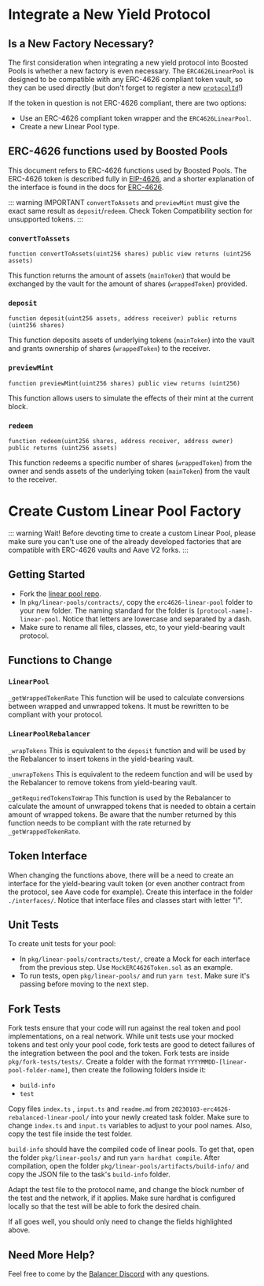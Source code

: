 # Integrate a New Yield Protocol

## Is a New Factory Necessary?
The first consideration when integrating a new yield protocol into Boosted Pools is whether a new factory is even necessary. The `ERC4626LinearPool` is designed to be compatible with any ERC-4626 compliant token vault, so they can be used directly (but don't forget to register a new [`protocolId`](./new-pool.md#protocol-ids)!)

If the token in question is not ERC-4626 compliant, there are two options:
* Use an ERC-4626 compliant token wrapper and the `ERC4626LinearPool`.
* Create a new Linear Pool type.

## ERC-4626 functions used by Boosted Pools
This document refers to ERC-4626 functions used by Boosted Pools. The ERC-4626 token is described fully in [EIP-4626](https://eips.ethereum.org/EIPS/eip-4626), and a shorter explanation of the interface is found in the docs for [ERC-4626](https://ethereum.org/en/developers/docs/standards/tokens/erc-4626/).

::: warning IMPORTANT
`convertToAssets` and `previewMint` must give the exact same result as `deposit`/`redeem`. Check Token Compatibility section for unsupported tokens.
:::

### `convertToAssets`
```function convertToAssets(uint256 shares) public view returns (uint256 assets)```

This function returns the amount of assets (`mainToken`) that would be exchanged by the vault for the amount of shares (`wrappedToken`) provided.

### `deposit`
```function deposit(uint256 assets, address receiver) public returns (uint256 shares)```

This function deposits assets of underlying tokens (`mainToken`) into the vault and grants ownership of shares (`wrappedToken`) to the receiver.

### `previewMint`
```function previewMint(uint256 shares) public view returns (uint256)```

This function allows users to simulate the effects of their mint at the current block.


### `redeem`
```function redeem(uint256 shares, address receiver, address owner) public returns (uint256 assets)```

This function redeems a specific number of shares (`wrappedToken`) from the owner and sends assets of the underlying token (`mainToken`) from the vault to the receiver.

# Create Custom Linear Pool Factory

::: warning Wait!
Before devoting time to create a custom Linear Pool, please make sure you can't use one of the already developed factories that are compatible with ERC-4626 vaults and Aave V2 forks.
:::

## Getting Started
* Fork the [linear pool repo](https://github.com/orbcollective/linear-pools).
* In `pkg/linear-pools/contracts/`, copy the `erc4626-linear-pool` folder to your new folder. The naming standard for the folder is `[protocol-name]-linear-pool`. Notice that letters are lowercase and separated by a dash.
* Make sure to rename all files, classes, etc, to your yield-bearing vault protocol.

## Functions to Change
### `LinearPool`
`_getWrappedTokenRate`
This function will be used to calculate conversions between wrapped and unwrapped tokens. It must be rewritten to be compliant with your protocol.

### `LinearPoolRebalancer`
`_wrapTokens`
This is equivalent to the `deposit` function and will be used by the Rebalancer to insert tokens in the yield-bearing vault.

`_unwrapTokens`
This is equivalent to the redeem function and will be used by the Rebalancer to remove tokens from yield-bearing vault.

`_getRequiredTokensToWrap`
This function is used by the Rebalancer to calculate the amount of unwrapped tokens that is needed to obtain a certain amount of wrapped tokens. Be aware that the number returned by this function needs to be compliant with the rate returned by `_getWrappedTokenRate`.

## Token Interface
When changing the functions above, there will be a need to create an interface for the yield-bearing vault token (or even another contract from the protocol, see Aave code for example). Create this interface in the folder `./interfaces/`. Notice that interface files and classes start with letter "I".

## Unit Tests
To create unit tests for your pool:
* In `pkg/linear-pools/contracts/test/`, create a Mock for each interface from the previous step. Use `MockERC4626Token.sol` as an example.
* To run tests, open `pkg/linear-pools/` and run `yarn test`. Make sure it's passing before moving to the next step.

## Fork Tests
Fork tests ensure that your code will run against the real token and pool implementations, on a real network. While unit tests use your mocked tokens and test only your pool code, fork tests are good to detect failures of the integration between the pool and the token.
Fork tests are inside `pkg/fork-tests/tests/`. Create a folder with the format `YYYYMMDD-[linear-pool-folder-name]`, then create the following folders inside it:
* `build-info`
* `test`

Copy files `index.ts` , `input.ts` and `readme.md` from `20230103-erc4626-rebalanced-linear-pool/` into your newly created task folder. Make sure to change `index.ts` and `input.ts` variables to adjust to your pool names. Also, copy the test file inside the test folder.

`build-info` should have the compiled code of linear pools. To get that, open the folder `pkg/linear-pools/` and run `yarn hardhat compile`. After compilation, open the folder `pkg/linear-pools/artifacts/build-info/` and copy the JSON file to the task's `build-info` folder.

Adapt the test file to the protocol name, and change the block number of the test and the network, if it applies. Make sure hardhat is configured locally so that the test will be able to fork the desired chain.

If all goes well, you should only need to change the fields highlighted above.

## Need More Help?
Feel free to come by the [Balancer Discord](https://discord.balancer.fi/) with any questions.
